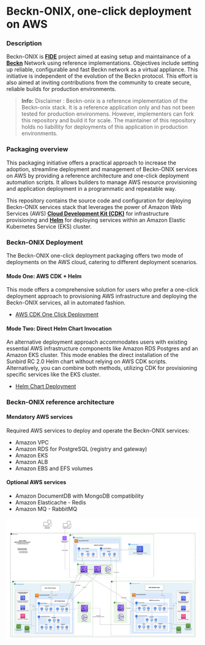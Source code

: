 # Beckn-ONIX, one-click deployment on AWS


### Description
Beckn-ONIX is **[FIDE](https://fide.org/)** project aimed at easing setup and maintainance of a **[Beckn](https://becknprotocol.io/)** Network using reference implementations. Objectives include setting up reliable, configurable and fast Beckn network as a virtual appliance. This initiative is independent of the evolution of the Beckn protocol. This effort is also aimed at inviting contributions from the community to create secure, reliable builds for production environments.

> **Info:** Disclaimer : Beckn-onix is a reference implementation of the Beckn-onix stack. It is a reference application only and has not been tested for production environmens. However, implementers can fork this repository and build it for scale. The maintainer of this repository holds no liabillity for deployments of this application in production environments.


### Packaging overview
This packaging initiative offers a practical approach to increase the adoption, streamline deployment and management of Beckn-ONIX services on AWS by providing a reference architecture and one-click deployment automation scripts. It allows builders to manage AWS resource provisioning and application deployment in a programmatic and repeatable way.

This repository contains the source code and configuration for deploying Beckn-ONIX services stack that leverages the power of Amazon Web Services (AWS) **[Cloud Development Kit (CDK)](https://aws.amazon.com/cdk)** for infrastructure provisioning and **[Helm](https://helm.sh)** for deploying services within an Amazon Elastic Kubernetes Service (EKS) cluster.  

### Beckn-ONIX Deployment
The Beckn-ONIX one-click deployment packaging offers two mode of deployments on the AWS cloud, catering to different deployment scenarios.

#### Mode One: AWS CDK + Helm
This mode offers a comprehensive solution for users who prefer a one-click deployment approach to provisioning AWS infrastructure and deploying the Beckn-ONIX services, all in automated fashion.

* [AWS CDK One Click Deployment](documentations/02-Deployment-Helm-Beckn-ONIX.md)

#### Mode Two: Direct Helm Chart Invocation
An alternative deployment approach accommodates users with existing essential AWS infrastructure components like Amazon RDS Postgres and an Amazon EKS cluster. This mode enables the direct installation of the Sunbird RC 2.0 Helm chart without relying on AWS CDK scripts. Alternatively, you can combine both methods, utilizing CDK for provisioning specific services like the EKS cluster.

* [Helm Chart Deployment](documentations/02-Deployment-Helm-Sunbirdrc2.md)

### Beckn-ONIX reference architecture
#### Mendatory AWS services
Required AWS services to deploy and operate the Beckn-ONIX services:
* Amazon VPC
* Amazon RDS for PostgreSQL (registry and gateway)
* Amazon EKS
* Amazon ALB
* Amazon EBS and EFS volumes

#### Optional AWS services
* Amazon DocumentDB with MongoDB compatibility 
* Amazon Elasticache - Redis
* Amazon MQ - RabbitMQ

![Architecture](images/Beckn-ONIX-AWS-reference-arch-master.png)
